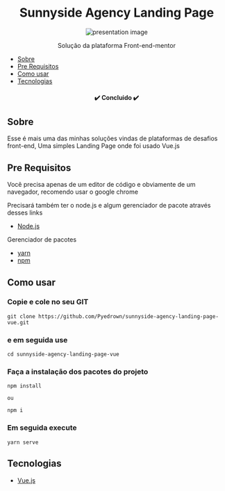 <h1 align="center">Sunnyside Agency Landing Page</h1>

<div align="center">
 <img
      src="https://github.com/Pyedrown/sunnyside-agency-landing-page-vue/blob/master/presentation.gif"
      alt="presentation image"
 />
</div>

<p align="center">Solução da plataforma Front-end-mentor</p>

* [Sobre](#Sobre)
* [Pre Requisitos](#Pre-requisitos)
* [Como usar](#Como-usar)
* [Tecnologias](#tecnologias)

<h4 align="center">
 ✔️ Concluido ✔️
</h4>

## Sobre
Esse é mais uma das minhas soluções vindas de plataformas de desafios front-end, Uma simples Landing Page onde foi usado Vue.js

## Pre Requisitos
Você precisa apenas de um editor de código e obviamente de um navegador, recomendo usar o google chrome

Precisará também ter o node.js e algum gerenciador de pacote através desses links

* [Node.js](https://nodejs.org/en/)

Gerenciador de pacotes
* [yarn](https://classic.yarnpkg.com/lang/en/docs/install/#windows-stable)
* [npm](https://docs.npmjs.com/downloading-and-installing-node-js-and-npm)

## Como usar

### Copie e cole no seu GIT
```
git clone https://github.com/Pyedrown/sunnyside-agency-landing-page-vue.git
```

### e em seguida use
```
cd sunnyside-agency-landing-page-vue
```

### Faça a instalação dos pacotes do projeto
```
npm install

ou

npm i
```

### Em seguida execute
```
yarn serve
```

## Tecnologias

- [Vue.js](https://v3.vuejs.org)
